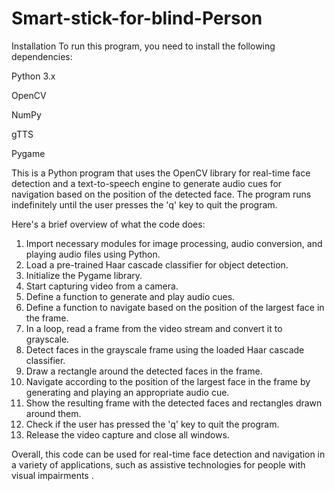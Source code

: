 # Smart-stick-for-blind-Person

Installation
To run this program, you need to install the following dependencies:

Python 3.x

OpenCV

NumPy

gTTS

Pygame

This is a Python program that uses the OpenCV library for real-time face detection and a text-to-speech engine to generate audio cues for navigation based on the position of the detected face. The program runs indefinitely until the user presses the 'q' key to quit the program.

Here's a brief overview of what the code does:

1. Import necessary modules for image processing, audio conversion, and playing audio files using Python.
2. Load a pre-trained Haar cascade classifier for object detection.
3. Initialize the Pygame library.
4. Start capturing video from a camera.
5. Define a function to generate and play audio cues.
6. Define a function to navigate based on the position of the largest face in the frame.
7. In a loop, read a frame from the video stream and convert it to grayscale.
8. Detect faces in the grayscale frame using the loaded Haar cascade classifier.
9. Draw a rectangle around the detected faces in the frame.
10. Navigate according to the position of the largest face in the frame by generating and playing an appropriate audio cue.
11. Show the resulting frame with the detected faces and rectangles drawn around them.
12. Check if the user has pressed the 'q' key to quit the program.
13. Release the video capture and close all windows.

Overall, this code can be used for real-time face detection and navigation in a variety of applications, such as assistive technologies for people with visual impairments .
